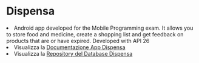 # Dispensa
<li>Android app developed for the Mobile Programming exam. It allows you to store food and medicine, create a shopping list and get feedback on products that are or have expired. Developed with API 26</li>
<li>Visualizza la <a href="https://drive.google.com/file/d/1k_sg1FY2FrDgn-Ba2UZ0Iib_VLIJ17Z1/view?usp=sharing">Documentazione App Dispensa</a> 
</li>
<li>Visualizza la <a href="https://github.com/AndreaDagg/Dispensa_Database">Repository del Database Dispensa</a></li>
